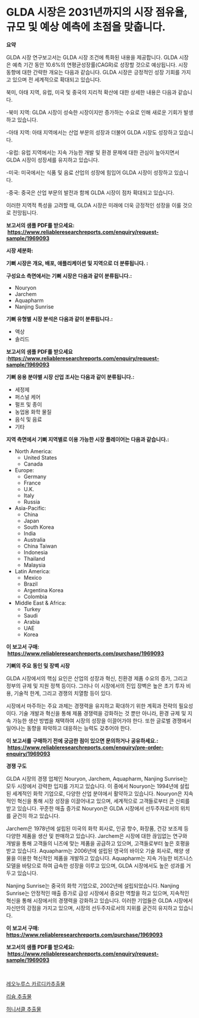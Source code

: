 <p><h1>GLDA 시장은 2031년까지의 시장 점유율, 규모 및 예상 예측에 초점을 맞춥니다.</h1></p><p><strong>요약</strong></p>
<p><p>GLDA 시장 연구보고서는 GLDA 시장 조건에 특화된 내용을 제공합니다. GLDA 시장은 예측 기간 동안 10.6%의 연평균성장률(CAGR)로 성장할 것으로 예상됩니다. 시장 동향에 대한 간략한 개요는 다음과 같습니다. GLDA 시장은 긍정적인 성장 기회를 가지고 있으며 전 세계적으로 확대되고 있습니다.</p><p>북미, 아태 지역, 유럽, 미국 및 중국의 지리적 확산에 대한 상세한 내용은 다음과 같습니다.</p><p>-북미 지역: GLDA 시장이 성숙한 시장이지만 증가하는 수요로 인해 새로운 기회가 발생하고 있습니다.</p><p>-아태 지역: 아태 지역에서는 산업 부문의 성장과 더불어 GLDA 시장도 성장하고 있습니다.</p><p>-유럽: 유럽 지역에서는 지속 가능한 개발 및 환경 문제에 대한 관심이 높아지면서 GLDA 시장이 성장세를 유지하고 있습니다.</p><p>-미국: 미국에서는 식품 및 음료 산업의 성장에 힘입어 GLDA 시장이 성장하고 있습니다.</p><p>-중국: 중국은 산업 부문의 발전과 함께 GLDA 시장이 점차 확대되고 있습니다.</p><p>이러한 지역적 특성을 고려할 때, GLDA 시장은 미래에 더욱 긍정적인 성장을 이룰 것으로 전망됩니다.</p></p>
<p><strong>보고서의 샘플 PDF를 받으세요: &nbsp;<a href="https://www.reliableresearchreports.com/enquiry/request-sample/1969093">https://www.reliableresearchreports.com/enquiry/request-sample/1969093</a></strong></p>
<p><strong>시장 세분화:</strong></p>
<p><strong> 기뻐 시장은 개요, 배포, 애플리케이션 및 지역으로 더 분류됩니다. :</strong></p>
<p><strong>구성요소 측면에서는 기뻐 시장은 다음과 같이 분류됩니다.:</strong></p>
<p><ul><li>Nouryon</li><li>Jarchem</li><li>Aquapharm</li><li>Nanjing Sunrise</li></ul></p>
<p><strong> 기뻐 유형별 시장 분석은 다음과 같이 분류됩니다.:</strong></p>
<p><ul><li>액상</li><li>솔리드</li></ul></p>
<p><strong>보고서의 샘플 PDF를 받으세요 :<a href="https://www.reliableresearchreports.com/enquiry/request-sample/1969093">https://www.reliableresearchreports.com/enquiry/request-sample/1969093</a></strong></p>
<p><strong> 기뻐 응용 분야별 시장 산업 조사는 다음과 같이 분류됩니다.:</strong></p>
<p><ul><li>세정제</li><li>퍼스널 케어</li><li>펄프 및 종이</li><li>농업용 화학 물질</li><li>음식 및 음료</li><li>기타</li></ul></p>
<p><strong>지역 측면에서 기뻐 지역별로 이용 가능한 시장 플레이어는 다음과 같습니다.:</strong></p>
<p><ul>
    <li>
        North America:
        <ul>
            <li>United States</li>
            <li>Canada</li>
        </ul>
    </li>
    <li>
        Europe:
        <ul>
            <li>Germany</li>
            <li>France</li>
            <li>U.K.</li>
            <li>Italy</li>
            <li>Russia</li>
        </ul>
    </li>
    <li>
        Asia-Pacific:
        <ul>
            <li>China</li>
            <li>Japan</li>
            <li>South Korea</li>
            <li>India</li>
            <li>Australia</li>
            <li>China Taiwan</li>
            <li>Indonesia</li>
            <li>Thailand</li>
            <li>Malaysia</li>
        </ul>
    </li>
    <li>
        Latin America:
        <ul>
            <li>Mexico</li>
            <li>Brazil</li>
            <li>Argentina Korea</li>
            <li>Colombia</li>
        </ul>
    </li>
    <li>
        Middle East & Africa:
        <ul>
            <li>Turkey</li>
            <li>Saudi</li>
            <li>Arabia</li>
            <li>UAE</li>
            <li>Korea</li>
        </ul>
    </li>
    </ul></p>
<p><strong>이 보고서 구매: &nbsp;<a href="https://www.reliableresearchreports.com/purchase/1969093">https://www.reliableresearchreports.com/purchase/1969093</a></strong></p>
<p><strong>기뻐의 주요 동인 및 장벽 시장</strong></p>
<p><p>GLDA 시장에서의 핵심 요인은 산업의 성장과 혁신, 친환경 제품 수요의 증가, 그리고 정부의 규제 및 지원 정책 등이다. 그러나 이 시장에서의 진입 장벽은 높은 초기 투자 비용, 기술적 한계, 그리고 경쟁의 치열함 등이 있다. </p><p>시장에서 마주하는 주요 과제는 경쟁력을 유지하고 확대하기 위한 계획과 전략의 필요성이다. 기술 개발과 혁신을 통해 제품 경쟁력을 강화하는 것 뿐만 아니라, 환경 규제 및 지속 가능한 생산 방법을 채택하여 시장의 성장을 이끌어가야 한다. 또한 글로벌 경쟁에서 일어나는 동향을 파악하고 대응하는 능력도 갖추어야 한다.</p></p>
<p><strong>이 보고서를 구매하기 전에 궁금한 점이 있으면 문의하거나 공유하세요.: &nbsp;<a href="https://www.reliableresearchreports.com/enquiry/pre-order-enquiry/1969093">https://www.reliableresearchreports.com/enquiry/pre-order-enquiry/1969093</a></strong></p>
<p><strong>경쟁 구도</strong></p>
<p><p>GLDA 시장의 경쟁 업체인 Nouryon, Jarchem, Aquapharm, Nanjing Sunrise는 모두 시장에서 강력한 입지를 가지고 있습니다. 이 중에서 Nouryon는 1994년에 설립된 세계적인 화학 기업으로, 다양한 산업 분야에서 활약하고 있습니다. Nouryon은 지속적인 혁신을 통해 시장 성장을 이끌어내고 있으며, 세계적으로 고객들로부터 큰 신뢰를 받고 있습니다. 꾸준한 매출 증가로 Nouryon은 GLDA 시장에서 선두주자로서의 위치를 굳건히 하고 있습니다.</p><p>Jarchem은 1978년에 설립된 미국의 화학 회사로, 인공 향수, 화장품, 건강 보조제 등 다양한 제품을 생산 및 판매하고 있습니다. Jarchem은 시장에 대한 끊임없는 연구와 개발을 통해 고객들의 니즈에 맞는 제품을 공급하고 있으며, 고객들로부터 높은 호평을 받고 있습니다. Aquapharm는 2006년에 설립된 영국의 바이오 기술 회사로, 해양 생물을 이용한 혁신적인 제품을 개발하고 있습니다. Aquapharm는 지속 가능한 비즈니스 모델을 바탕으로 하여 급속한 성장을 이루고 있으며, GLDA 시장에서도 높은 성과를 거두고 있습니다.</p><p>Nanjing Sunrise는 중국의 화학 기업으로, 2002년에 설립되었습니다. Nanjing Sunrise는 안정적인 매출 증가로 급성 시장에서 중요한 역할을 하고 있으며, 지속적인 혁신을 통해 시장에서의 경쟁력을 강화하고 있습니다. 이러한 기업들은 GLDA 시장에서 자신만의 강점을 가지고 있으며, 시장의 선두주자로서의 지위를 굳건히 유지하고 있습니다.</p></p>
<p><strong>이 보고서 구매: &nbsp; <a href="https://www.reliableresearchreports.com/purchase/1969093">https://www.reliableresearchreports.com/purchase/1969093</a></strong></p>
<p><strong>보고서의 샘플 PDF를 받으세요: &nbsp;<a href="https://www.reliableresearchreports.com/enquiry/request-sample/1969093">https://www.reliableresearchreports.com/enquiry/request-sample/1969093</a></strong><strong></strong></p>
<p>&nbsp;</p>
<p><p><a href="https://github.com/TimmyMann6767/Market-Research-Report-List-1/blob/main/66100027257.md">레오누루스 카르디카추출물</a></p><p><a href="https://github.com/JeromeRtyau89966/Market-Research-Report-List-1/blob/main/50364027258.md">리슘 추출물</a></p><p><a href="https://github.com/khytkeqagplkzqvh/Market-Research-Report-List-1/blob/main/77183787256.md">허니서클 추출물</a></p></p>